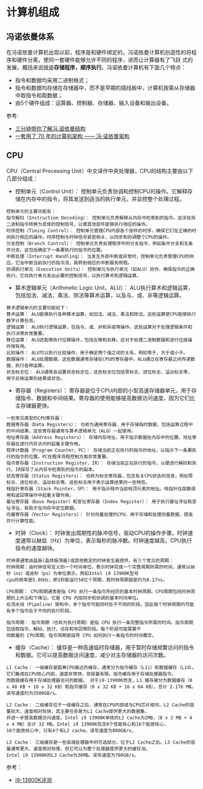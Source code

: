 # 计算机组成
## 冯诺依曼体系
在冯诺依曼计算机出现以前，程序是和硬件绑定的，冯诺依曼计算机创造性的将程序和硬件分离，使同一套硬件能够允许不同的程序，进而让计算器有了飞跃
式的发展，概括来说就是**存储程序，顺序执行**。冯诺依曼计算机有下面几个特点：
- 指令和数据均采用二进制格式；
- 指令和数据均存储在存储器中，而不是早期的插线板中，计算机按需从存储器中取指令和取数据；
- 由5个硬件组成：运算器、控制器、存储器、输入设备和输出设备。

参考:
- [三分钟带你了解冯.诺依曼结构](https://zhuanlan.zhihu.com/p/136748306)
- [一套用了 70 年的计算机架构 —— 冯·诺依曼架构](https://zhuanlan.zhihu.com/p/136748306)

## CPU
CPU（Central Processing Unit）中文译作中央处理器，CPU的结构主要由以下几部分组成：
- 控制单元（Control Unit）： 控制单元负责协调和控制CPU的操作。它解释存储在内存中的指令，将其发送到适当的执行单元，并监控整个处理过程。
```text
控制单元的主要功能有：
指令解码（Instruction Decoding）： 控制单元负责解释从内存中检索到的指令。这涉及将二进制指令转换为具体的控制信号，以便其他部件能够执行相应的操作。
时序控制（Timing Control）： 控制单元管理CPU内部各个部件的时序，确保它们在正确的时间执行相应的操作。时序控制与时钟信号紧密相关，以同步和协调整个CPU的操作。
分支控制（Branch Control）： 控制单元负责处理程序中的分支指令，例如条件分支和无条件分支。这包括确定下一条要执行的指令的位置。
中断处理（Interrupt Handling）： 当发生外部中断或异常时，控制单元负责管理CPU的响应。它会中断当前执行的指令流，跳转到相应的中断服务例程。
协调执行单元（Execution Units）： 控制单元与执行单元（如ALU）协作，确保指令的正确执行。它向执行单元发出必要的控制信号，以执行算术和逻辑运算。
```
- 算术逻辑单元（Arithmetic Logic Unit，ALU）： ALU执行算术和逻辑运算，包括加法、减法、乘法、除法等算术运算，以及与、或、非等逻辑运算。
```text
算术逻辑单元的主要功能如下：
算术运算： ALU能够执行各种算术运算，如加法、减法、乘法和除法。这些运算使CPU能够执行数字计算任务。
逻辑运算： ALU执行逻辑运算，包括与、或、非和异或等操作。这些运算对于处理逻辑条件和执行决策非常重要。
移位运算： ALU还能够执行位移操作，包括左移和右移。这对于处理二进制数据和进行位级操作很有用。
比较操作： ALU可以执行比较操作，用于确定两个值之间的关系，例如等于、大于或小于。
数据操作： ALU处理数据，这些数据通常存储在CPU的寄存器中。ALU通过在寄存器之间传递数据，执行各种运算。
状态标志位： ALU通常会设置状态标志位，这些标志位包括零标志、进位标志、溢出标志等，用于反映运算的结果或状态。
```
- 寄存器（Registers）： 寄存器是位于CPU内部的小型高速存储器单元，用于存储指令、数据和中间结果。寄存器的使用能够提高数据访问速度，因为它们比主存储器更快。
```text
一些常见类型的CPU寄存器：
数据寄存器（Data Registers）： 也称为通用寄存器，用于存储临时数据，包括运算过程中的中间结果。这些寄存器通常与算术逻辑单元（ALU）一起使用。
地址寄存器（Address Registers）： 存储内存地址，用于指示数据在内存中的位置。地址寄存器在进行内存访问时起着关键作用。
程序计数器（Program Counter，PC）： 存储当前正在执行的指令的地址，以指示下一条要执行的指令的位置。PC在程序流程控制方面非常重要。
指令寄存器（Instruction Register，IR）： 存储当前正在执行的指令，以便进行解码和执行。IR保存了从内存中检索到的指令的副本。
状态寄存器（Status Registers）： 也称为标志寄存器，包含有关CPU状态的信息，例如零标志、进位标志、溢出标志等。这些标志用于表示运算结果的一些特性。
栈指针寄存器（Stack Pointer，SP）： 用于指示栈中当前栈顶元素的地址。栈指针在函数调用和返回等操作中起着关键作用。
基址寄存器（Base Register）和变址寄存器（Index Register）： 用于执行基址寻址和变址寻址，有助于在内存中定位数据。
向量寄存器（Vector Registers）： 针对向量处理的CPU，用于存储和处理向量数据，提高并行计算性能。
```
- 时钟（Clock）： 时钟发出周期性的脉冲信号，驱动CPU的操作步骤。时钟速度通常以赫兹（Hz）为单位，表示每秒的脉冲数。时钟速度越高，CPU执行指令的速度越快。
```text
时钟源通常由晶振(晶体振荡器)或其他稳定的时钟发生器提供，有三个常见的周期：
时钟周期：由时钟信号定义的一个时间单位，表示时钟完成一个完整周期所需的时间，通常以纳秒（ns）或皮秒（ps）为单位表示。例如Intel i9 13900K型号
cpu的频率是5.8GHz，即1秒能运行58亿个周期，其时钟周期就是约为0.17ns。

CPU周期： CPU周期通常是指 CPU 执行一条指令所经历的基本时钟周期。CPU周期包括时钟周期的上升沿和下降沿，它是 CPU 内部同步和协调的基本时间单位。
在流水线（Pipeline）架构中，多个指令可能同时处于不同的阶段，因此每个时钟周期内可能有多个指令处于不同的执行阶段。

指令周期： 指令周期（也称为执行周期）是指 CPU 执行一条完整指令所需的时间。指令周期包括取指令、解码、执行、访存和写回等阶段。每个阶段可能需要不
同数量的 CPU周期。指令周期是指导 CPU 如何执行一条指令的时间概念。
```
- 缓存（Cache）： 缓存是一种高速临时存储器，用于暂时存储频繁访问的指令和数据。它可以提高数据访问速度，减少对主存储器的访问次数。
```text
L1 Cache： 一级缓存是距离CPU最近的缓存，通常分为指令缓存（L1i）和数据缓存（L1d）。它们集成在CPU核心内部，速度非常快，但容量有限。指令缓存用于存储处理器指令，
而数据缓存用于存储处理器访问的数据。 对于i9-13900K而言，L1 缓存被分为数据缓存（8 x 48 KB + 16 x 32 KB）和指令缓存（8 x 32 KB + 16 x 64 KB），总计 2.176 MB。
读写速度约为3500GB/s。

L2 Cache： 二级缓存位于一级缓存之后，通常在CPU内部或与CPU芯片相邻。L2 Cache的容量较大，速度相对较快，其主要任务是为L1 Cache提供更大的数据集，
并进一步提高数据访问速度。Intel i9 13900K单核的L2 Cache为2MB，（8 x 2 MB + 4 x 4 MB）总计 32 MB。Intel i9 13900K包含8个性能核心和16个能效核心，
16个能效核心中，只有4个有L2 cache。读写速度为800GB/s。

L3 Cache： 三级缓存是一些高端处理器中的可选部分，位于L2 Cache之后。L3 Cache的容量通常更大，速度相对较慢，但它可以为整个处理器提供更大的缓存池。
Intel i9 13900K的L3 Cache为36MB。读写速度为700GB/s。
```
参考：
- [i9-13900K评测](https://www.chiphell.com/thread-2452141-1-1.html)

